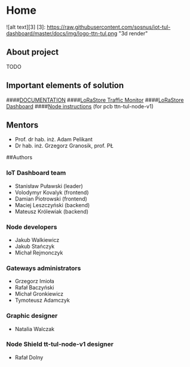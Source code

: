 ﻿# Home <Name>
![alt text][3]
[3]: https://raw.githubusercontent.com/sosnus/iot-tul-dashboard/master/docs/img/logo-ttn-tul.png "3d render"
## About project
TODO

## Important elements of solution
####[DOCUMENTATION](https://iot-tul-dashboard.readthedocs.io/en/latest/)
####[LoRaStore Traffic Monitor](https://lora-websocket.azurewebsites.net/)
####[LoRaStore Dashboard](https://sosnus.github.io/iot-tul/Charts.html)
####[Node instructions](./Node/manual.md)  (for pcb ttn-tul-node-v1)


## Mentors
* Prof. dr hab. inż. Adam Pelikant
* Dr hab. inż. Grzegorz Granosik, prof. PŁ

##Authors

### IoT Dashboard team
* Stanisław Puławski (leader)
* Volodymyr Kovalyk (frontend)
* Damian Piotrowski (frontend)
* Maciej Leszczyński (backend)
* Mateusz Królewiak (backend)

### Node developers
* Jakub Walkiewicz
* Jakub Stańczyk
* Michał Rejmonczyk

### Gateways administrators
* Grzegorz Imioła
* Rafał Baczyński
* Michał Gronkiewicz
* Tymoteusz Adamczyk

### Graphic designer
* Natalia Walczak

### Node Shield tt-tul-node-v1 designer
* Rafał Dolny
